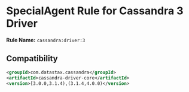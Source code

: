 # SpecialAgent Rule for Cassandra 3 Driver

**Rule Name:** `cassandra:driver:3`

## Compatibility

```xml
<groupId>com.datastax.cassandra</groupId>
<artifactId>cassandra-driver-core</artifactId>
<version>[3.0.0,3.1.4),(3.1.4,4.0.0)</version>
```